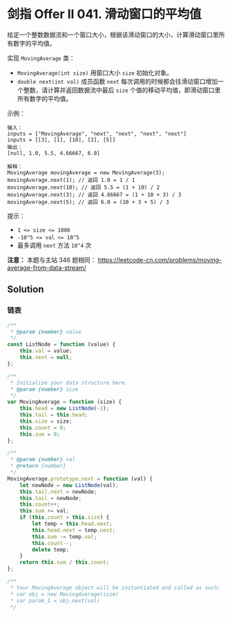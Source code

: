 # 剑指 Offer II 041. 滑动窗口的平均值

给定一个整数数据流和一个窗口大小，根据该滑动窗口的大小，计算滑动窗口里所有数字的平均值。

实现 `MovingAverage` 类：

-   `MovingAverage(int size)` 用窗口大小 `size` 初始化对象。
-   `double next(int val)` 成员函数 `next` 每次调用的时候都会往滑动窗口增加一个整数，请计算并返回数据流中最后 `size` 个值的移动平均值，即滑动窗口里所有数字的平均值。

示例：

```
输入：
inputs = ["MovingAverage", "next", "next", "next", "next"]
inputs = [[3], [1], [10], [3], [5]]
输出：
[null, 1.0, 5.5, 4.66667, 6.0]

解释：
MovingAverage movingAverage = new MovingAverage(3);
movingAverage.next(1); // 返回 1.0 = 1 / 1
movingAverage.next(10); // 返回 5.5 = (1 + 10) / 2
movingAverage.next(3); // 返回 4.66667 = (1 + 10 + 3) / 3
movingAverage.next(5); // 返回 6.0 = (10 + 3 + 5) / 3
```

提示：

-   `1 <= size <= 1000`
-   `-10^5 <= val <= 10^5`
-   最多调用 `next` 方法 `10^4` 次

**注意：** 本题与主站 346 题相同： https://leetcode-cn.com/problems/moving-average-from-data-stream/

## Solution

### 链表

```js
/**
 * @param {number} value
 */
const ListNode = function (value) {
    this.val = value;
    this.next = null;
};

/**
 * Initialize your data structure here.
 * @param {number} size
 */
var MovingAverage = function (size) {
    this.head = new ListNode(-1);
    this.tail = this.head;
    this.size = size;
    this.count = 0;
    this.sum = 0;
};

/**
 * @param {number} val
 * @return {number}
 */
MovingAverage.prototype.next = function (val) {
    let newNode = new ListNode(val);
    this.tail.next = newNode;
    this.tail = newNode;
    this.count++;
    this.sum += val;
    if (this.count > this.size) {
        let temp = this.head.next;
        this.head.next = temp.next;
        this.sum -= temp.val;
        this.count--;
        delete temp;
    }
    return this.sum / this.count;
};

/**
 * Your MovingAverage object will be instantiated and called as such:
 * var obj = new MovingAverage(size)
 * var param_1 = obj.next(val)
 */
```
